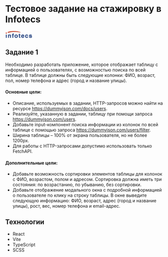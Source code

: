 # Тестовое задание на стажировку в Infotecs

![](img/img.png)

## Задание 1
Необходимо разработать приложение, которое отображает таблицу с информацией о пользователях, с возможностью поиска по всей таблице. В таблице должны быть следующие колонки: ФИО, возраст, пол, номер телефона и адрес (город и название улицы).

#### Основные цели:

- Описание, используемых в задании, HTTP-запросов можно найти на ресурсе https://dummyjson.com/docs/users.
- Реализуйте, указанную в задании, таблицу при помощи запроса https://dummyjson.com/users.
- Добавьте input-компонент поиска информации из колонок по всей таблице с помощью запроса
https://dummyjson.com/users/filter.
- Ширина таблицы – 100% от экрана пользователя, но не более 1200px.
- Для работы с HTTP-запросами допустимо использовать только FetchAPI.

#### Дополнительные цели:

- Добавьте возможность сортировки элементов таблицы для колонок с ФИО, возрастом, полом и адресом. Сортировка должна иметь три состояния: по возрастанию, по убыванию, без сортировки.
- Добавьте отображение модального окна с подробной информацией о пользователе по клику на строку таблицы. В окне выведите следующую информацию: ФИО, возраст, адрес (город и
название улицы), рост, вес, номер телефона и email-адрес.

## Технологии

- React
- Vite
- TypeScript
- SCSS
